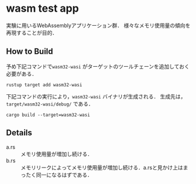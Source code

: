 # wasm test app

実験に用いるWebAssemblyアプリケーション群．
様々なメモリ使用量の傾向を再現することが目的．

## How to Build

予め下記コマンドで`wasm32-wasi` がターゲットのツールチェーンを追加しておく必要がある．

```shell
rustup target add wasm32-wasi
```

下記コマンドの実行により，`wasm32-wasi` バイナリが生成される．
生成先は，`target/wasm32-wasi/debug/` である．

```shell
cargo build --target=wasm32-wasi
```

## Details

<dl>
    <dt>a.rs</dt>
    <dd>メモリ使用量が増加し続ける．</dd>
    <dt>b.rs</dt>
    <dd>メモリリークによってメモリ使用量が増加し続ける．a.rsと見かけ上はまったく同一になるはずである．</dd>
</dl>
